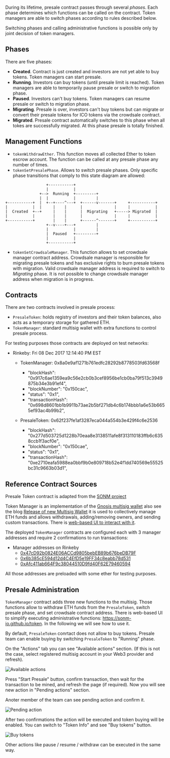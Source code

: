 During its lifetime, presale contract passes through several *phases*. Each
phase determines which functions can be called on the contract. Token managers
are able to switch phases according to rules described below.

Switching phases and calling administrative functions is possible only by
joint decision of token managers.


Phases
------

There are five phases:
  - **Created**. Contract is just created and investors are not yet able to
    buy tokens. Token managers can start presale.
  - **Running**. Investors can buy tokens (until presale limit is reached).
    Token managers are able to temporarily pause presale or switch to
    migration phase.
  - **Paused**. Investors can't buy tokens. Token managers can resume presale
    or switch to migration phase.
  - **Migrating**. Presale is over, investors can't buy tokens but can migrate
    or convert their presale tokens for ICO tokens via the crowdsale contract.
  - **Migrated**. Presale contract automatically switches to this phase when
    all tokes are successfully migrated. At this phase presale is totally
    finished.


Management Functions
--------------------

  - `tokenWithdrawEther`. This function moves all collected Ether to token escrow 
    account. The function can be called at any presale phase any number of times.
  - `tokenSetPresalePhase`. Allows to switch presale phases. Only specific
    phase transitions that comply to this state diagram are allowed:


```
                  +-----------+
                  |           |
               +-->  Running  +---------+
               |  |           |         |
+-----------+  |  +--+----^---+  +------v-------+     +-----------+
|           |  |     |    |      |              |     |           |
|  Created  +--+     |    |      |  Migrating   +-----> Migrated  |
|           |        |    |      |              |     |           |
+-----------+        |    |      +------^-------+     +-----------+
                  +--v----+---+         |
                  |           |         |
                  |  Paused   +---------+
                  |           |
                  +-----------+
```

  - `tokenSetCrowdsaleManager`. This function allows to set crowdsale manager
    contract address. Crowdsale manager is responsible for migrating presale
    tokens and has exclusive rights to burn presale tokens with migration.
    Valid crowdsale manager address is required to switch to *Migrating*
    phase. It is not possible to change crowdsale manager address when
    migration is in progress.

Contracts
---------
There are two contracts involved in presale process:

  - `PresaleToken`: holds registry of investors and their token balances,
    also acts as a temporary storage for gathered ETH.
  - `TokenManager`:  standard multisig wallet with extra functions to control
    presale process.

For testing purposes those contracts are deployed on test networks:

  - Rinkeby: Fri 08 Dec 2017 12:14:40 PM EST 
    - TokenManager: 0x8a0e9af1271b761edfc28292b8778503fd63568f
      - "blockHash": "0x917c6ae1359ea9c56e2cb0b3cef8956be1cb0ba79f513c3949875b34e3b91ef4",
      - "blockNumber": "0x150cac",
      - "status": "0x1",
      - "transactionHash": "0x698d8601bb1b9911b73ae2b5bf271db4c6b174bbb1a6e53b6655ef93ac4b99b2",

    - PresaleToken: 0x62f237fe1af3287eca044a554b3e429f4c6e2536
      - "blockHash": "0x277d503725d1228b70eaa8e3138511afe8f313110183ffb6c6358ccb1f3acf0e",
      - "blockNumber": "0x150cae",
      - "status": "0x1",
      - "transactionHash": "0xe2710eafa5988ea0bbf9b0e809718b52e4f1dd740569e55525bc31c9663b03d1",


Reference Contract Sources
--------------------------
Presale Token contract is adapted from the [SONM project](https://github.com/sonm-io/presale-token.git)

Token Manager is an implementation of the [Gnosis multisig wallet](https://github.com/gnosis/MultiSigWallet)
also see the blog [Release of new Multisig Wallet](https://blog.gnosis.pm/release-of-new-multisig-wallet-59b6811f7edc)
it is used to collectively manage ETH funds and allows withdrawals,
adding/removing owners, and sending custom transactions. There is [web-based UI to interact with it](https://wallet.gnosis.pm).

The deployed `TokenManager` contracts are configured each with 3 manager
addresses and require 2 confirmations to run transactions:

  - Manager addresses on Rinkeby
    -  [0x47cD92b0824E06ACCd9805bebEB89b676beDB79F](https://rinkeby.etherscan.io/address/0x47cD92b0824E06ACCd9805bebEB89b676beDB79F)
    - [0x6b385cE594d12d4C4EfD5e19FF34c8eabb78d531](https://rinkeby.etherscan.io/address/0x6b385cE594d12d4C4EfD5e19FF34c8eabb78d531)
    - [0xAfc411ab664F9c38044510D9fd40F62E79460594](https://rinkeby.etherscan.io/address/0xAfc411ab664F9c38044510D9fd40F62E79460594)

All those addresses are preloaded with some ether for testing purposes.


Presale Administration
----------------------

`TokenManager` contract adds three new functions to the multisig. Those
functions allow to withdraw ETH funds from the `PresaleToken`, switch presale
phase, and set crowdsale contract address. There is web-based UI to simplify
executing administrative functions: https://sonm-io.github.io/token. In the
following we will see how to use it.

By default, `PresaleToken` conrtact does not allow to buy tokens. Presale team
can enable buying by switching `PresaleToken` to "Running" phase.

On the "Actions" tab you can see "Available actions" section. (If this is not
the case, select registered multisig account in your Web3 provider and refresh).

![Available actions](available_actions.png)

Press "Start Presale" button, confirm transaction, then wait for the
transaction to be mined, and refresh the page (if required). Now you will see
new action in "Pending actions" section.

Anoter member of the team can see pending action and confirm it.

![Pending action](pending_action.png)

After two confirmations the action will be executed and token buying will be
enabled. You can switch to "Token Info" and see "Buy tokens" button.

![Buy tokens](buy_tokens.png)

Other actions like pause / resume / withdraw can be executed in the same way.

